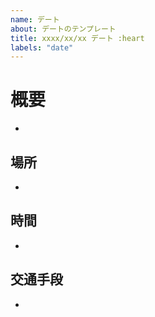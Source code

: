 ```yaml
---
name: デート
about: デートのテンプレート
title: xxxx/xx/xx デート :heart
labels: "date"
---
```


# 概要

-

## 場所

-

## 時間

-

## 交通手段

-
